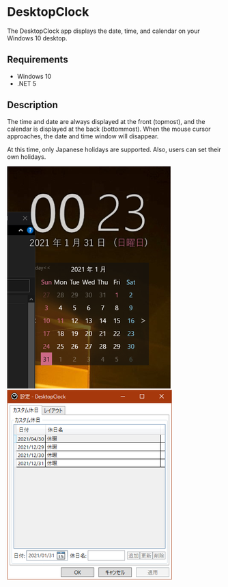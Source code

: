# DesktopClock
The DesktopClock app displays the date, time, and calendar on your Windows 10 desktop.

## Requirements
* Windows 10
* .NET 5

## Description
The time and date are always displayed at the front (topmost), and the calendar is displayed at the back (bottommost). When the mouse cursor approaches, the date and time window will disappear.

At this time, only Japanese holidays are supported. Also, users can set their own holidays.

![AppImage](https://github.com/djkaosun/DesktopClock/blob/main/DesktopClock.png)
![AppImage](https://github.com/djkaosun/DesktopClock/blob/main/SettingWindow.png)
